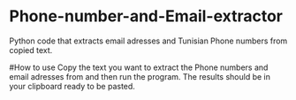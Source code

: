 # Phone-number-and-Email-extractor
Python code that extracts email adresses and Tunisian Phone numbers from copied text.

#How to use
Copy the text you want to extract the Phone numbers and email adresses from and then run the program.
The results should be in your clipboard ready to be pasted.
